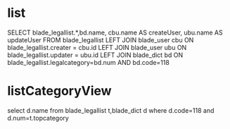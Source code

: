 list
===
SELECT
blade_legallist.*,bd.name,
cbu.name AS createUser,
ubu.name AS updateUser
FROM
blade_legallist
LEFT JOIN blade_user cbu ON blade_legallist.creater = cbu.id
LEFT JOIN blade_user ubu ON blade_legallist.updater = ubu.id
LEFT JOIN blade_dict bd ON blade_legallist.legalcategory=bd.num AND bd.code=118

listCategoryView
===
select d.name from blade_legallist t,blade_dict d where d.code=118
and d.num=t.topcategory